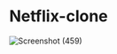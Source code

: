 # Netflix-clone


![Screenshot (459)](https://github.com/hemanim2102/Netflix-clone/assets/146916066/5594db9d-2309-438d-94f6-708f5b100d67)
